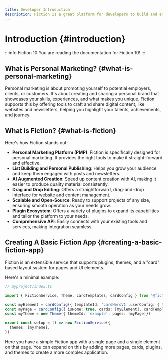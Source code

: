 ```yaml
---
title: Developer Introduction
description: Fiction is a great platform for developers to build and extend marketing automation solutions.
---
```


# Introduction {#introduction}

:::info Fiction 10
You are reading the documentation for Fiction 10!
:::

## What is Personal Marketing? {#what-is-personal-marketing}

Personal marketing is about promoting yourself to potential employers, clients, or customers. It's about creating and sharing a personal brand that showcases your skills, experiences, and what makes you unique. Fiction supports this by offering tools to craft and share digital content, like websites and newsletters, helping you highlight your talents, achievements, and journey.

## What is Fiction? {#what-is-fiction}

Here's how Fiction stands out:

- **Personal Marketing Platform (PMP)**: Fiction is specifically designed for personal marketing. It provides the right tools to make it straight-forward and effective.
- **List Building and Personal Publishing**: Helps you grow your audience and keep them engaged with posts and newsletters.
- **AI Augmented Creation**: Speed up content creation with AI, making it easier to produce quality material consistently.
- **Drag and Drop Editing**: Offers a straightforward, drag-and-drop interface for website and content management.
- **Scalable and Open-Source**: Ready to support projects of any size, ensuring smooth operation as your needs grow.
- **Plugin Ecosystem**: Offers a variety of plugins to expand its capabilities and tailor the platform to your needs.
- **Comprehensive API**: Easily connects with your existing tools and services, making integration seamless.

## Creating A Basic Fiction App {#creating-a-basic-fiction-app}

Fiction is an extensible service that supports plugins, themes, and a "card" based layout system for pages and UI elements.

Here's a minimal example:

```ts
// myproject/index.ts

import { FictionService, Theme, cardTemplates, cardConfig } from '@fiction/core'

const myElement = cardConfig({ templateId: 'cardHeroV1',userConfig: { title: 'Hello, World!'}, cardTemplates })
const myPage = cardConfig({ isHome: true, cards: [myElement], cardTemplates })
const myTheme = new Theme({ themeId: 'example', pages: [myPage]})

export const setup = () => new FictionService({
  themes: [myTheme],
})
```

Here you have a simple Fiction app with a single page and a single element on that page. You can expand on this by adding more pages, cards, plugins, and themes to create a more complex application.
